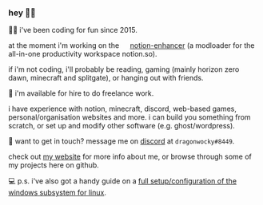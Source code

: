 ### hey 👋🏽

👨‍💻 i've been coding for fun since 2015.

at the moment i'm working on the <img src="https://github.com/dragonwocky/notion-enhancer/raw/master/mods/core/icons/mac+linux.png" height="14px"></img> [notion-enhancer](https://github.com/dragonwocky/notion-enhancer) (a modloader for the all-in-one productivity workspace notion.so).

if i'm not coding, i'll probably be reading, gaming (mainly horizon zero dawn, minecraft and splitgate), or hanging out with friends.

💸 i'm available for hire to do freelance work.

i have experience with notion, minecraft, discord, web-based games, personal/organisation websites and more. i can build you something from scratch, or set up and modify other software (e.g. ghost/wordpress).

💬 want to get in touch? message me on [discord](https://dsc.bio/dragnwocky) at `dragonwocky#8449`.

check out [my website](https://dragonwocky.me/) for more info about me, or browse through some of my projects here on github.

💻 p.s. i've also got a handy guide on a [full setup/configuration of the windows subsystem for linux](https://dragonwocky.notion.site/wsl-setup-4f75134e465a48f6ab3446f62ade914b).

